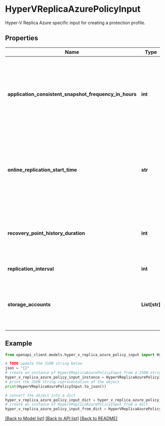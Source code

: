 # HyperVReplicaAzurePolicyInput

Hyper-V Replica Azure specific input for creating a protection profile.

## Properties

Name | Type | Description | Notes
------------ | ------------- | ------------- | -------------
**application_consistent_snapshot_frequency_in_hours** | **int** | The interval (in hours) at which Hyper-V Replica should create an application consistent snapshot within the VM. | [optional] 
**online_replication_start_time** | **str** | The scheduled start time for the initial replication. If this parameter is Null, the initial replication starts immediately. | [optional] 
**recovery_point_history_duration** | **int** | The duration (in hours) to which point the recovery history needs to be maintained. | [optional] 
**replication_interval** | **int** | The replication interval. | [optional] 
**storage_accounts** | **List[str]** | The list of storage accounts to which the VMs in the primary cloud can replicate to. | [optional] 

## Example

```python
from openapi_client.models.hyper_v_replica_azure_policy_input import HyperVReplicaAzurePolicyInput

# TODO update the JSON string below
json = "{}"
# create an instance of HyperVReplicaAzurePolicyInput from a JSON string
hyper_v_replica_azure_policy_input_instance = HyperVReplicaAzurePolicyInput.from_json(json)
# print the JSON string representation of the object
print(HyperVReplicaAzurePolicyInput.to_json())

# convert the object into a dict
hyper_v_replica_azure_policy_input_dict = hyper_v_replica_azure_policy_input_instance.to_dict()
# create an instance of HyperVReplicaAzurePolicyInput from a dict
hyper_v_replica_azure_policy_input_from_dict = HyperVReplicaAzurePolicyInput.from_dict(hyper_v_replica_azure_policy_input_dict)
```
[[Back to Model list]](../README.md#documentation-for-models) [[Back to API list]](../README.md#documentation-for-api-endpoints) [[Back to README]](../README.md)


